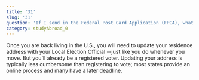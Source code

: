 ```yaml
---
title: '31'
slug: '31'
question: 'If I send in the Federal Post Card Application (FPCA), what happens when I return to the US?'
category: studyAbroad_0
---
```

Once you are back living in the U.S., you will need to update your residence address with your Local Election Official --just like you do whenever you move. But you’ll already be a registered voter. Updating your address is typically less cumbersome than registering to vote; most states provide an online process and many have a later deadline.
